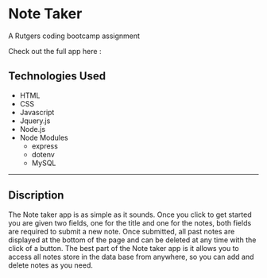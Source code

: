 # Note Taker
  A Rutgers coding bootcamp assignment

  Check out the full app here : 

## Technologies Used
- HTML
- CSS
- Javascript
- Jquery.js
- Node.js
- Node Modules
  - express
  - dotenv
  - MySQL
---

## Discription

  The Note taker app is as simple as it sounds. Once you click to get started you are given two fields, one for the title and one for the notes, both fields are required to submit a new note. Once submitted, all past notes are displayed at the bottom of the page and can be deleted at any time with the click of a button. The best part of the Note taker app is it allows you to access all notes store in the data base from anywhere, so you can add and delete notes as you need. 
